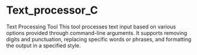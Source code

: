 # Text_processor_C
Text Processing Tool  This tool processes text input based on various options provided through command-line arguments. It supports removing digits and punctuation, replacing specific words or phrases, and formatting the output in a specified style.
